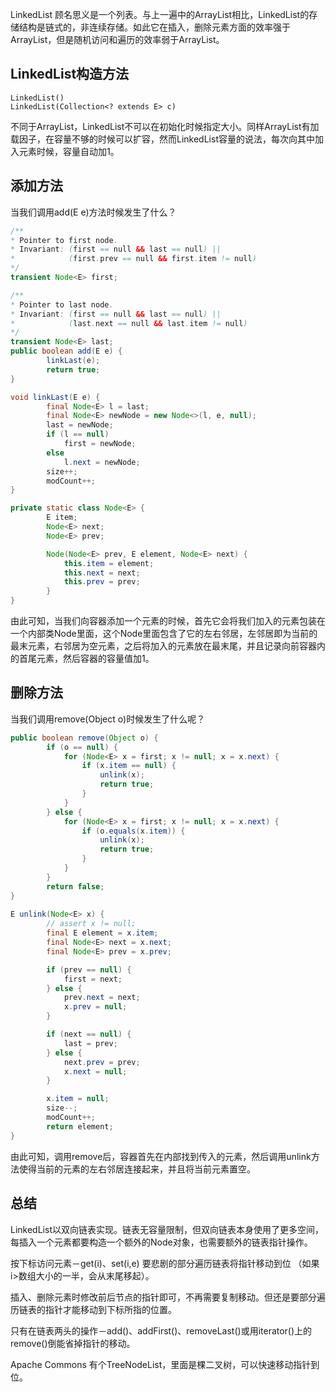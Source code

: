 [](pics/5d1391f88b05665203.jpg)

LinkedList 顾名思义是一个列表。与上一遍中的ArrayList相比，LinkedList的存储结构是链式的，非连续存储。如此它在插入，删除元素方面的效率强于ArrayList，但是随机访问和遍历的效率弱于ArrayList。



## LinkedList构造方法

```
LinkedList()
LinkedList(Collection<? extends E> c)
```

不同于ArrayList，LinkedList不可以在初始化时候指定大小。同样ArrayList有加载因子，在容量不够的时候可以扩容，然而LinkedList容量的说法，每次向其中加入元素时候，容量自动加1。


## 添加方法
当我们调用add\(E e\)方法时候发生了什么？

```java
/**
* Pointer to first node.
* Invariant: (first == null && last == null) ||
*            (first.prev == null && first.item != null)
*/
transient Node<E> first;

/**
* Pointer to last node.
* Invariant: (first == null && last == null) ||
*            (last.next == null && last.item != null)
*/
transient Node<E> last;
public boolean add(E e) {
        linkLast(e);
        return true;
}

void linkLast(E e) {
        final Node<E> l = last;
        final Node<E> newNode = new Node<>(l, e, null);
        last = newNode;
        if (l == null)
            first = newNode;
        else
            l.next = newNode;
        size++;
        modCount++;
}

private static class Node<E> {
        E item;
        Node<E> next;
        Node<E> prev;

        Node(Node<E> prev, E element, Node<E> next) {
            this.item = element;
            this.next = next;
            this.prev = prev;
        }
}
```

由此可知，当我们向容器添加一个元素的时候，首先它会将我们加入的元素包装在一个内部类Node里面，这个Node里面包含了它的左右邻居，左邻居即为当前的最末元素，右邻居为空元素，之后将加入的元素放在最末尾，并且记录向前容器内的首尾元素，然后容器的容量值加1。


## 删除方法
当我们调用remove\(Object o\)时候发生了什么呢？

```java
public boolean remove(Object o) {
        if (o == null) {
            for (Node<E> x = first; x != null; x = x.next) {
                if (x.item == null) {
                    unlink(x);
                    return true;
                }
            }
        } else {
            for (Node<E> x = first; x != null; x = x.next) {
                if (o.equals(x.item)) {
                    unlink(x);
                    return true;
                }
            }
        }
        return false;
}
    
E unlink(Node<E> x) {
        // assert x != null;
        final E element = x.item;
        final Node<E> next = x.next;
        final Node<E> prev = x.prev;

        if (prev == null) {
            first = next;
        } else {
            prev.next = next;
            x.prev = null;
        }

        if (next == null) {
            last = prev;
        } else {
            next.prev = prev;
            x.next = null;
        }

        x.item = null;
        size--;
        modCount++;
        return element;
}
```

由此可知，调用remove后，容器首先在内部找到传入的元素，然后调用unlink方法使得当前的元素的左右邻居连接起来，并且将当前元素置空。



## 总结

LinkedList以双向链表实现。链表无容量限制，但双向链表本身使用了更多空间，每插入一个元素都要构造一个额外的Node对象，也需要额外的链表指针操作。

按下标访问元素－get(i)、set(i,e) 要悲剧的部分遍历链表将指针移动到位 （如果i&gt;数组大小的一半，会从末尾移起）。

插入、删除元素时修改前后节点的指针即可，不再需要复制移动。但还是要部分遍历链表的指针才能移动到下标所指的位置。

只有在链表两头的操作－add()、addFirst()、removeLast()或用iterator()上的remove()倒能省掉指针的移动。

Apache Commons 有个TreeNodeList，里面是棵二叉树，可以快速移动指针到位。





